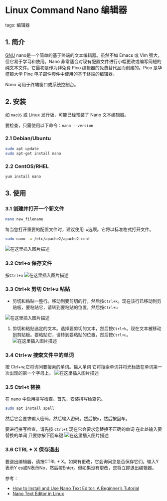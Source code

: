 #  Linux Command Nano 编辑器
tags: 编辑器


##  1. 简介

[GNU](https://www.gnu.org/) nano是一个简单的基于终端的文本编辑器。虽然不如 Emacs 或 Vim 强大，但它易于学习和使用。Nano 非常适合对现有配置文件进行小幅更改或编写简短的纯文本文件。它最初是作为非免费 Pico 编辑器的免费替代品而创建的。Pico 是华盛顿大学 Pine 电子邮件套件中使用的基于终端的编辑器。

Nano 可用于终端窗口或系统控制台。

##  2. 安装
如 `macOS` 或 Linux 发行版，可能已经预装了 Nano 文本编辑器。

要检查，只需使用以下命令：`nano --version`

###  2.1 Debian/Ubuntu 

```bash
sudo apt update
sudo apt-get install nano
```
### 2.2 CentOS/RHEL 

```bash
yum install nano
```
##  3. 使用
### 3.1 创建并打开一个新文件

```bash
nano new_filename
```
每当您打开重要的配置文件时，建议使用`-w`选项。它将以标准格式打开文件。

```bash
sudo nano -w /etc/apache2/apache2.conf
```

![在这里插入图片描述](https://i-blog.csdnimg.cn/blog_migrate/c29591cf24082a1274c04f7ff52cf68c.gif#pic_center)

###  3.2 Ctrl+o 保存文件
按`Ctrl+o`
![在这里插入图片描述](https://i-blog.csdnimg.cn/blog_migrate/eddd942007f3f60c6a3b0793da34ee62.gif#pic_center)

###  3.3 Ctrl+k 剪切 Ctrl+u 粘贴



 - 剪切和粘贴一整行。移动到要剪切的行，然后按`Ctrl+k`。现在该行已移动到剪贴板，要粘贴它，请转到要粘贴的位置，然后按`Ctrl+u`

![在这里插入图片描述](https://i-blog.csdnimg.cn/blog_migrate/fbc83702ce0ecd9e979106c89eef3504.gif#pic_center)


 1. 剪切和粘贴选定的文本。选择要剪切的文本，然后按`Ctrl+k`。现在文本被移动到剪贴板。要粘贴它，请转到要粘贴的位置，然后按`Ctrl+u`。
![在这里插入图片描述](https://i-blog.csdnimg.cn/blog_migrate/efcd64df4273451899ead6eed9c134e3.gif#pic_center)

###  3.4 Ctrl+w 搜索文件中的单词
按 Ctrl+w,它将询问要搜索的单词。输入单词
它将搜索单词并将光标放在单词第一次出现的第一个字母上。
![在这里插入图片描述](https://i-blog.csdnimg.cn/blog_migrate/b906f15b4e38a9bcfd02342888e29cb0.gif#pic_center)

###  3.5 Ctrl+t 替换
在 nano 中启用拼写检查。首先，安装拼写检查包。

```bash
sudo apt install spell
```
然后它会要求输入密码，然后输入密码。然后按y，然后按回车。

要进行拼写检查，请先按 `Ctrl+t`
现在它会要求您替换不正确的单词
在此处输入要替换的单词
只要你按下回车键
![在这里插入图片描述](https://i-blog.csdnimg.cn/blog_migrate/c17476d1d01c7a7043ab858f2831cb2e.gif#pic_center)

###  3.6 CTRL + X 保存退出
要退出编辑器，请按CTRL + X。如果有更改，它会询问您是否保存它们。输入Y表示Y es或N表示No，然后按Enter。但如果没有更改，您将立即退出编辑器。

参考：

 - [How to Install and Use Nano Text Editor: A Beginner’s Tutorial](https://www.hostinger.com/tutorials/how-to-install-and-use-nano-text-editor)
 - [Nano Text Editor in Linux](https://www.geeksforgeeks.org/nano-text-editor-in-linux/)

